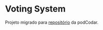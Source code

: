 # Voting System

Projeto migrado para [repositório](https://github.com/podcodar/voting-system) da podCodar. 
